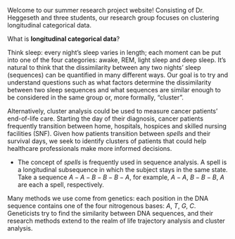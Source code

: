 Welcome to our summer research project website! Consisting of Dr. Heggeseth and three students, our research group focuses on clustering longitudinal categorical data.

What is **longitudinal categorical data**?

Think sleep: every night’s sleep varies in length; each moment can be put into one of the four categories: awake, REM, light sleep and deep sleep. It’s natural to think that the dissimilarity between any two nights’ sleep (sequences) can be quantified in many different ways. Our goal is to try and understand questions such as what factors determine the dissimilarity between two sleep sequences and what sequences are similar enough to be considered in the same group or, more formally, “cluster”.

Alternatively, cluster analysis could be used to measure cancer patients’ end-of-life care. Starting the day of their diagnosis, cancer patients frequently transition between home, hospitals, hospices and skilled nursing facilities (SNF). Given how patients transition between *spells* and their survival days, we seek to identify clusters of patients that could help healthcare professionals make more informed decisions.

- The concept of *spells* is frequently used in sequence analysis. A spell is a longitudinal subsequence in which the subject stays in the same state. Take a sequence $A−A−B−B−B−A$, for example, $A−A$, $B−B−B$, $A$ are each a spell, respectively.

Many methods we use come from genetics: each position in the DNA sequence contains one of the four nitrogenous bases: *A*, *T*, *G*, *C*. Geneticists try to find the similarity between DNA sequences, and their research methods extend to the realm of life trajectory analysis and cluster analysis.

